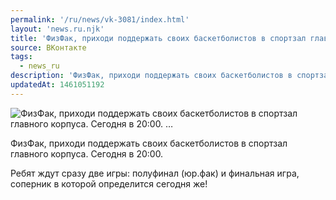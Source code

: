 ```yaml
---
permalink: '/ru/news/vk-3081/index.html'
layout: 'news.ru.njk'
title: 'ФизФак, приходи поддержать своих баскетболистов в спортзал главного корпуса. Сегодня в 20:00. '
source: ВКонтакте
tags:
  - news_ru
description: 'ФизФак, приходи поддержать своих баскетболистов в спортзал главного корпуса. Сегодня в 20:00. …'
updatedAt: 1461051192
---
```

![ФизФак, приходи поддержать своих баскетболистов в спортзал главного корпуса. Сегодня в 20:00. …](https://sun9-35.userapi.com/impf/c631420/v631420303/2522a/Nrex5n6kwo8.jpg?size=960x600&quality=96&proxy=1&sign=e4c030b1a0d7247f349371b4677014e5&c_uniq_tag=cmwsE-9hO-UyenTdZSd2F4BdlhU2T0LjIk7-EahKOuA&type=album)

ФизФак, приходи поддержать своих баскетболистов в спортзал главного корпуса. Сегодня в 20:00.

Ребят ждут сразу две игры: полуфинал (юр.фак) и финальная игра, соперник в которой определится сегодня же!
